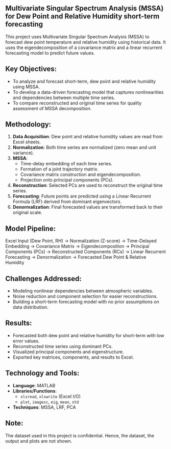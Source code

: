## Multivariate Singular Spectrum Analysis (MSSA) for Dew Point and Relative Humidity short-term forecasting ##

This project uses Multivariate Singular Spectrum Analysis (MSSA) to forecast dew point temperature and relative humidity using historical data. 
It uses the eigendecomposition of a covariance matrix and a linear recurrent forecasting model to predict future values.

## Key Objectives:

- To analyze and forecast short-term, dew point and relative humidity using MSSA.
- To develop a data-driven forecasting model that captures nonlinearities and dependencies between multiple time series.
- To compare reconstructed and original time series for quality assessment of MSSA decomposition.

## Methodology:

1. **Data Acquisition**: Dew point and relative humidity values are read from Excel sheets.
2. **Normalization**: Both time series are normalized (zero mean and unit variance).
3. **MSSA**:
   - Time-delay embedding of each time series.
   - Formation of a joint trajectory matrix.
   - Covariance matrix construction and eigendecomposition.
   - Projection onto principal components (PCs).
4. **Reconstruction**: Selected PCs are used to reconstruct the original time series.
5. **Forecasting**: Future points are predicted using a Linear Recurrent Formula (LRF) derived from dominant eigenvectors.
6. **Denormalization**: Final forecasted values are transformed back to their original scale.

## Model Pipeline:
Excel Input (Dew Point, RH) -> Normalization (Z-score) -> Time-Delayed Embedding -> Covariance Matrix → Eigendecomposition -> Principal Components (PCs) -> Reconstructed Components (RCs) -> Linear Recurrent Forecasting -> Denormalization -> Forecasted Dew Point & Relative Humidity

## Challenges Addressed:

- Modeling nonlinear dependencies between atmospheric variables.
- Noise reduction and component selection for easier reconstructions.
- Building a short-term forecasting model with no prior assumptions on data distribution.

## Results:

- Forecasted both dew point and relative humidity for short-term with low error values.
- Reconstructed time series using dominant PCs.
- Visualized principal components and eigenstructure.
- Exported key matrices, components, and results to Excel.

## Technology and Tools:

- **Language**: MATLAB
- **Libraries/Functions**:
  - `xlsread`, `xlswrite` (Excel I/O)
  - `plot`, `imagesc`, `eig`, `mean`, `std`
- **Techniques**: MSSA, LRF, PCA

## Note:
The dataset used in this project is confidential. Hence, the dataset, the output and plots are not shown.



